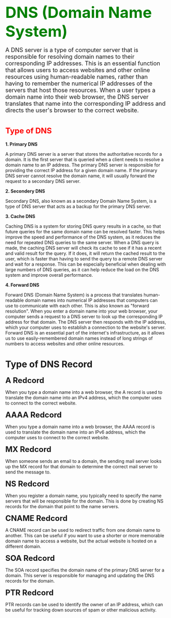 # <font size=7> <span style="color: green">DNS (Domain Name System) </font></span>

<font size=4>A DNS server is a type of computer server that is responsible for resolving domain names to their corresponding IP addresses. This is an essential function that allows users to access websites and other online resources using human-readable names, rather than having to remember the numerical IP addresses of the servers that host those resources. When a user types a domain name into their web browser, the DNS server translates that name into the corresponding IP address and directs the user's browser to the correct website.</font>

# <font size=5><span style="color:red">Type of DNS</span></font>
**1. Primary DNS**
			
A primary DNS server is a server that stores the authoritative records for a domain. It is the first server that is queried when a client needs to resolve a domain name to an IP address. The primary DNS server is responsible for providing the correct IP address for a given domain name. If the primary DNS server cannot resolve the domain name, it will usually forward the request to a secondary DNS server.

**2. Secondery DNS**
			
Secondary DNS, also known as a secondary Domain Name System, is a type of DNS server that acts as a backup for the primary DNS server.

**3. Cache DNS**

Caching DNS is a system for storing DNS query results in a cache, so that future queries for the same domain name can be resolved faster. This helps improve the speed and performance of the DNS system, as it reduces the need for repeated DNS queries to the same server. When a DNS query is made, the caching DNS server will check its cache to see if it has a recent and valid result for the query. If it does, it will return the cached result to the user, which is faster than having to send the query to a remote DNS server and wait for a response. This can be especially beneficial when dealing with large numbers of DNS queries, as it can help reduce the load on the DNS system and improve overall performance.

**4. Forward DNS**

Forward DNS (Domain Name System) is a process that translates human-readable domain names into numerical IP addresses that computers can use to communicate with each other. This is also known as "forward resolution". When you enter a domain name into your web browser, your computer sends a request to a DNS server to look up the corresponding IP address for that domain. The DNS server then responds with the IP address, which your computer uses to establish a connection to the website's server. Forward DNS is an essential part of the internet's infrastructure, as it allows us to use easily-remembered domain names instead of long strings of numbers to access websites and other online resources.

# Type of DNS Record

**<font size=5> A Redcord** </font>

When you type a domain name into a web browser, the A record is used to translate the domain name into an IPv4 address, which the computer uses to connect to the correct website.

**<font size=5> AAAA Redcord** </font>

When you type a domain name into a web browser, the AAAA record is used to translate the domain name into an IPv6 address, which the computer uses to connect to the correct website.	

**<font size=5> MX Redcord** </font>

When someone sends an email to a domain, the sending mail server looks up the MX record for that domain to determine the correct mail server to send the message to.

**<font size=5> NS Redcord** </font>

When you register a domain name, you typically need to specify the name servers that will be responsible for the domain. This is done by creating NS records for the domain that point to the name servers.

**<font size=5> CNAME Redcord** </font>

A CNAME record can be used to redirect traffic from one domain name to another. This can be useful if you want to use a shorter or more memorable domain name to access a website, but the actual website is hosted on a different domain.

**<font size=5> SOA Redcord** </font>

The SOA record specifies the domain name of the primary DNS server for a domain. This server is responsible for managing and updating the DNS records for the domain.

**<font size=5> PTR Redcord** </font>

PTR records can be used to identify the owner of an IP address, which can be useful for tracking down sources of spam or other malicious activity.
